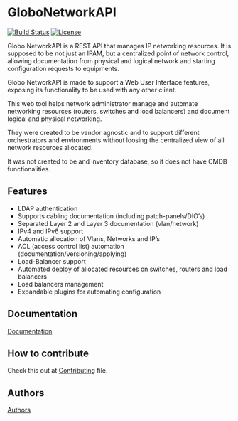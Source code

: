 GloboNetworkAPI
===============

[![Build Status](https://travis-ci.org/globocom/GloboNetworkAPI.svg)](https://travis-ci.org/globocom/GloboNetworkAPI)
[![License](https://img.shields.io/badge/License-Apache%202.0-blue.svg)](https://opensource.org/licenses/Apache-2.0)

Globo NetworkAPI is a REST API that manages IP networking resources. It is supposed to be not just an IPAM, but a centralized point of network control, allowing documentation from physical and logical network and starting configuration requests to equipments.

Globo NetworkAPI is made to support a Web User Interface features, exposing its functionality to be used with any other client.

This web tool helps network administrator manage and automate networking resources (routers, switches and load balancers) and document logical and physical networking.

They were created to be vendor agnostic and to support different orchestrators and environments without loosing the centralized view of all network resources allocated.

It was not created to be and inventory database, so it does not have CMDB functionalities.

## Features

* LDAP authentication
* Supports cabling documentation (including patch-panels/DIO’s)
* Separated Layer 2 and Layer 3 documentation (vlan/network)
* IPv4 and IPv6 support
* Automatic allocation of Vlans, Networks and IP’s
* ACL (access control list) automation (documentation/versioning/applying)
* Load-Balancer support
* Automated deploy of allocated resources on switches, routers and load balancers
* Load balancers management
* Expandable plugins for automating configuration

## Documentation
[Documentation](http://globonetworkapi.readthedocs.org/)

## How to contribute
Check this out at
[Contributing](https://github.com/globocom/GloboNetworkAPI/blob/master/CONTRIBUTING.md) file.

## Authors
[Authors](./AUTHORS.md)
